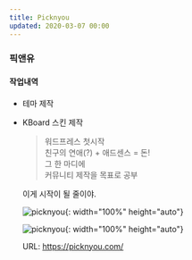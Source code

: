 ```yaml
---
title: Picknyou
updated: 2020-03-07 00:00
---
```


### 픽앤유
    
#### 작업내역
- 테마 제작
- KBoard 스킨 제작
  
	>워드프레스 첫시작  
	>친구의 연애(?) + 애드센스 = 돈!  
	>그 한 마디에  
	>커뮤니티 제작을 목표로 공부  
  
	이게 시작이 될 줄이야.
  
	![picknyou](https://github.com/project0210/project0210.github.io/blob/master/_posts/images/picknyou/001.png?raw=true){: width="100%" height="auto"}
  
	![picknyou](https://github.com/project0210/project0210.github.io/blob/master/_posts/images/picknyou/002.png?raw=true){: width="100%" height="auto"}
  
	URL: https://picknyou.com/